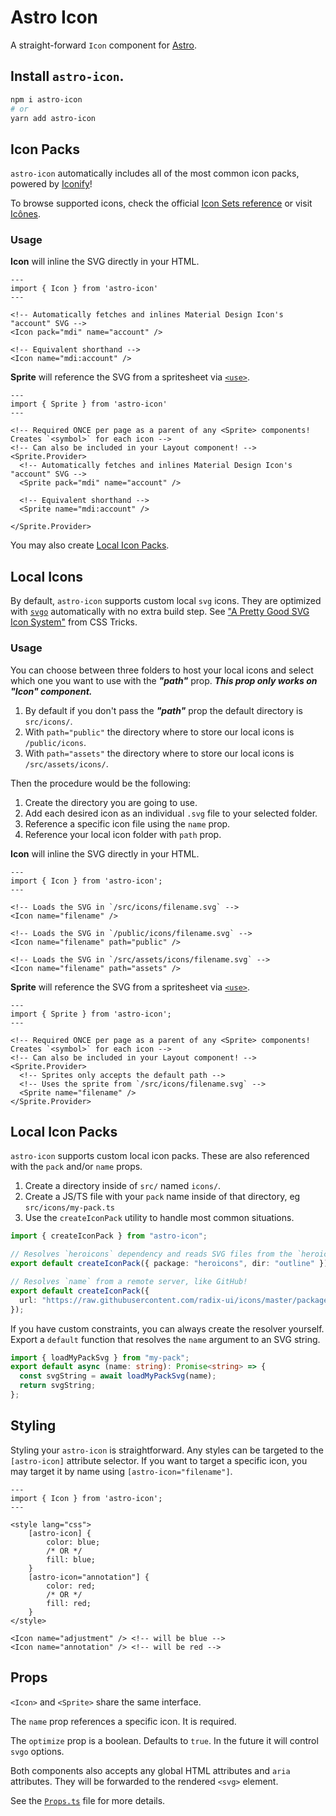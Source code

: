 # Astro Icon

A straight-forward `Icon` component for [Astro](https://astro.build).

## Install `astro-icon`.

```bash
npm i astro-icon
# or
yarn add astro-icon
```

## Icon Packs

`astro-icon` automatically includes all of the most common icon packs, powered by [Iconify](https://iconify.design/)!

To browse supported icons, check the official [Icon Sets reference](https://icon-sets.iconify.design/) or visit [Icônes](https://icones.js.org/).

### Usage

**Icon** will inline the SVG directly in your HTML.

```astro
---
import { Icon } from 'astro-icon'
---

<!-- Automatically fetches and inlines Material Design Icon's "account" SVG -->
<Icon pack="mdi" name="account" />

<!-- Equivalent shorthand -->
<Icon name="mdi:account" />
```

**Sprite** will reference the SVG from a spritesheet via [`<use>`](https://developer.mozilla.org/en-US/docs/Web/SVG/Element/use).

```astro
---
import { Sprite } from 'astro-icon'
---

<!-- Required ONCE per page as a parent of any <Sprite> components! Creates `<symbol>` for each icon -->
<!-- Can also be included in your Layout component! -->
<Sprite.Provider>
  <!-- Automatically fetches and inlines Material Design Icon's "account" SVG -->
  <Sprite pack="mdi" name="account" />

  <!-- Equivalent shorthand -->
  <Sprite name="mdi:account" />

</Sprite.Provider>
```

You may also create [Local Icon Packs](#local-icon-packs).

## Local Icons

By default, `astro-icon` supports custom local `svg` icons. They are optimized with [`svgo`](https://github.com/svg/svgo) automatically with no extra build step. See ["A Pretty Good SVG Icon System"](https://css-tricks.com/pretty-good-svg-icon-system/#just-include-the-icons-inline) from CSS Tricks.

### Usage

You can choose between three folders to host your local icons and select which one you want to use with the __*"path"*__ prop. __*This prop only works on "Icon" component.*__

1. By default if you don't pass the __*"path"*__ prop the default directory is `src/icons/`.
2. With `path="public"` the directory where to store our local icons is `/public/icons`. 
3. With `path="assets"` the directory where to store our local icons is `/src/assets/icons/`.
  
Then the procedure would be the following:
1. Create the directory you are going to use.
2. Add each desired icon as an individual `.svg` file to your selected folder.
3. Reference a specific icon file using the `name` prop.
4. Reference your local icon folder with `path` prop.

**Icon** will inline the SVG directly in your HTML.

```astro
---
import { Icon } from 'astro-icon';
---

<!-- Loads the SVG in `/src/icons/filename.svg` -->
<Icon name="filename" />

<!-- Loads the SVG in `/public/icons/filename.svg` -->
<Icon name="filename" path="public" />

<!-- Loads the SVG in `/src/assets/icons/filename.svg` -->
<Icon name="filename" path="assets" />
```

**Sprite** will reference the SVG from a spritesheet via [`<use>`](https://developer.mozilla.org/en-US/docs/Web/SVG/Element/use).

```astro
---
import { Sprite } from 'astro-icon';
---

<!-- Required ONCE per page as a parent of any <Sprite> components! Creates `<symbol>` for each icon -->
<!-- Can also be included in your Layout component! -->
<Sprite.Provider>
  <!-- Sprites only accepts the default path -->
  <!-- Uses the sprite from `/src/icons/filename.svg` -->
  <Sprite name="filename" />
</Sprite.Provider>
```

## Local Icon Packs

`astro-icon` supports custom local icon packs. These are also referenced with the `pack` and/or `name` props.

1. Create a directory inside of `src/` named `icons/`.
2. Create a JS/TS file with your `pack` name inside of that directory, eg `src/icons/my-pack.ts`
3. Use the `createIconPack` utility to handle most common situations.

```ts
import { createIconPack } from "astro-icon";

// Resolves `heroicons` dependency and reads SVG files from the `heroicons/outline` directory
export default createIconPack({ package: "heroicons", dir: "outline" });

// Resolves `name` from a remote server, like GitHub!
export default createIconPack({
  url: "https://raw.githubusercontent.com/radix-ui/icons/master/packages/radix-icons/icons/",
});
```

If you have custom constraints, you can always create the resolver yourself. Export a `default` function that resolves the `name` argument to an SVG string.

```ts
import { loadMyPackSvg } from "my-pack";
export default async (name: string): Promise<string> => {
  const svgString = await loadMyPackSvg(name);
  return svgString;
};
```

## Styling

Styling your `astro-icon` is straightforward. Any styles can be targeted to the `[astro-icon]` attribute selector. If you want to target a specific icon, you may target it by name using `[astro-icon="filename"]`.

```astro
---
import { Icon } from 'astro-icon';
---

<style lang="css">
    [astro-icon] {
        color: blue;
        /* OR */
        fill: blue;
    }
    [astro-icon="annotation"] {
        color: red;
        /* OR */
        fill: red;
    }
</style>

<Icon name="adjustment" /> <!-- will be blue -->
<Icon name="annotation" /> <!-- will be red -->
```

## Props

`<Icon>` and `<Sprite>` share the same interface.

The `name` prop references a specific icon. It is required.

The `optimize` prop is a boolean. Defaults to `true`. In the future it will control `svgo` options.

Both components also accepts any global HTML attributes and `aria` attributes. They will be forwarded to the rendered `<svg>` element.

See the [`Props.ts`](./packages/core/lib/Props.ts) file for more details.
